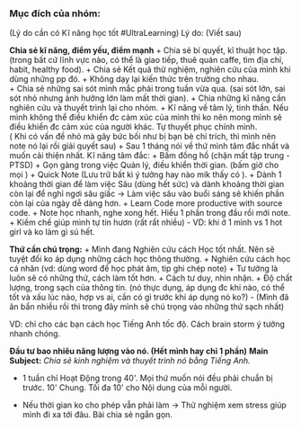 
### Mục đích của nhóm:
(Lý do cần có Kĩ năng học tốt #UltraLearning)
Lý do: (Viết sau)


**Chia sẻ kĩ năng, điểm yếu, điểm mạnh**
	+ Chia sẻ bí quyết, kĩ thuật học tập. (trong bất cứ lĩnh vực nào, có thể là giao tiếp, thuê quán caffe, tìm địa chỉ, habit, healthy food).
	+ Chia sẻ Kết quả thử nghiệm, nghiên cứu của mình khi dùng những pp đó.
	+ Không dạy lại kiến thức trên trường cho nhau.  
	+ Chia sẻ những sai sót mình mắc phải trong tuần vừa qua. (sai sót lớn, sai sót nhỏ nhưng ảnh hưởng lớn làm mất thời gian).
	+ Chia những kĩ năng cần nghiên cứu và thuyết trình lại cho nhóm.
	+ Kĩ năng về tâm lý, tinh thần. Nếu mình không thể điều khiển đc cảm xúc của mình thì ko nên mong mình sẽ điều khiển đc cảm xúc của người khác. Tự thuyết phục chính mình.  
		( Khi có vấn đề nhỏ mà gây bức bối như bị bạn bè chỉ trích, thì mình nên note nó lại rồi giải quyết sau)
	+ Sau 1 tháng nói về thứ mình tâm đắc nhất và muốn cải thiện nhất.
		Kĩ năng tâm đắc: 
			+ Bấm đồng hồ (chặn mất tập trung - PTSD)
			+ Gọn gàng trong việc Quản lý, điều khiển thời gian. (bấm giờ cho mọi )
			+ Quick Note (Lưu trữ bất kì ý tưởng hay nào mik thấy có ).
			+ Dành 1 khoảng thời gian để làm việc Sâu (dùng hết sức) và dành khoảng thời gian còn lại để nghỉ ngơi sâu giấc -> Làm việc sâu vào buổi sáng sẽ khiến phần còn lại của ngày dễ dàng hơn. 
			+ Learn Code more productive with source code.
			+ Note học nhanh, nghe xong hết. Hiểu 1 phần trong đầu rồi mới note.
			+ Kiềm chế giúp mình tự tin hươn (rất rất nhiều) - VD: khi ở 1 mình vs 1 hot girl và ko làm gì sú hết.


**Thứ cần chú trọng:**
	+ Mình đang Nghiên cứu cách Học tốt nhất. Nên sẽ tuyệt đối ko áp dụng những cách học thông thường.
	+ Nghiên cứu cách học cá nhân (vd: dùng word để học phát âm, tip ghi chép note)
	+ Tư tưởng là luôn sẽ có những thứ, cách làm tốt hơn.
	+ Cách tư duy, nhìn nhận.
	+ Độ chất lượng, trong sạch của thông tin. (nó thực dụng, áp dụng đc khi nào, có thể tốt và xấu lúc nào, hợp vs ai, cần có gì trước khi áp dụng nó ko?) - (Mình đã ăn bẩn nhiều rồi thì trong đây mình sẽ chú trọng vào những thứ sạch nhất) 


VD: chỉ cho các bạn cách học Tiếng Anh tốc độ. Cách brain storm ý tưởng nhanh chóng.


**Đầu tư bao nhiêu năng lượng vào nó. (Hết mình hay chỉ 1 phần)**
**Main Subject:** *Chia sẻ kinh nghiệm và thuyết trình nó bằng Tiếng Anh.* 
- 1 tuần chỉ Hoạt Động trong 40'. Mọi thứ muốn nói đều phải chuẩn bị trước. 10' Chung. Tối đa 10' cho Nội dung của mỗi người.  

+ Nếu thời gian ko cho phép vẫn phải làm -> Thử nghiệm xem stress giúp mình đi xa tới đâu. Bài chia sẻ ngắn gọn.

